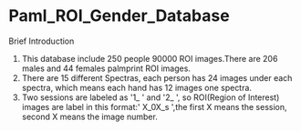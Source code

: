 # Paml_ROI_Gender_Database
Brief Introduction  
1. This database include 250 people 90000 ROI images.There are 206 males and 44 females palmprint ROI images.  
2. There are 15 different Spectras, each person has 24 images under each spectra, which means each hand has 12 images one spectra.  
3. Two sessions are labeled as '1_ ' and '2_ ', so ROI(Region of Interest) images are label in this format:' X_0X_s ',the first X means the session, second X means the image number.

